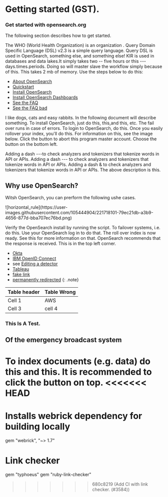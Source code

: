 # Getting started (GST).
 
 
### Get started with opensearch.org

The following section describes how to get started.
 
The WHO (World Health Organization) is an organization . 
Query Domain Specific Language (DSL) v2.3 is a simple query language.  Query DSL is used in OpenSearch, something else, and something else!
KIR is used in databases and data lakes.It simply takes two -- five hours or this ---  days.times.periods. Doing so will master slave the workflow simply because of this. This takes 2 mb of memory. Use the steps below to do this:

- [About OpenSearch]({{site.url}}{{site.baseurl}}/opensearch/)
- [Quickstart]({{site.url}}{{site.baseurl}}/quickstart/)
- [Install OpenSearch]({{site.url}}{{site.baseurl}}/opensearch/install/)
- [Install OpenSearch Dashboards]({{site.url}}{{site.baseurl}}/dashboards/install/)
- [See the FAQ](https://opensearch.org/faq)
- [See the FAQ bad](https://opensearch.org/faqs)

I like dogs, cats and easy rabbits. In the following document will describe something. To install OpenSearch, just do this,  this,and this, etc. The fail over runs in case of errors. To login to OpenSearch, do this. Once you easily rollover your index, you'll do this. For information on this, see the image below. Click the button to abort this program master account. Choose the button on the bottom left.

Adding a dash ---to check analyzers and tokenizers that tokenize words in API or APIs.
Adding a dash --- to check analyzers and tokenizers that tokenize words in API or APIs.
Adding a dash & to check analyzers and tokenizers that tokenize words in API or APIs. The above description is this.

## Why use OpenSearch?

<p>Witsh OpenSearch, you can prerform the following ushe cases.</p>
![horizontal_rule](https://user-images.githubusercontent.com/105444904/221718101-79ec21db-a3b9-4656-877d-bba707ec76bd.png)

Verify the OpenSearch install by running the script. To failover systems, i.e. do this. Use your OpenSearch log in to do that. The roll over index is now ready. See this for more information on that. OpenSearch recommends that the response is received. This is in the top left corner.

- [Okta](https://developer.okta.com/docs/api/resources/oidc#well-knownopenid-configuration)
- [IBM OpenID Connect](https://www.ibm.com/support/knowledgecenter/en/SSEQTP_8.5.5/com.ibm.websphere.wlp.doc/ae/rwlp_oidc_endpoint_urls.html)
- see [Editing a detector]({{site.url}}{{site.baseurl}}/security-analytics/usage/detectors/#editing-a-detector)
- [Tableau](https://github.com/opensearch-project/sql/blob/main/bi-connectors/TableauConnector/README.md)
- [fake link](http://example.example.example.com)
- [permanently redirected](https://curl.haxx.se/)
{: .note}


Table header | Table Wrong
:--- | :---
Cell 1 | AWS
Cell 3 | cell 4

### This Is A Test.
## Of the emergency broadcast system

To index documents (e.g. data) do this and this. It is recommended to click the button on top.
<<<<<<< HEAD
=======
# Installs webrick dependency for building locally
gem "webrick", "~> 1.7"

# Link checker
gem "typhoeus"
gem "ruby-link-checker"
>>>>>>> 680c8219 (Add CI with link checker. (#3584))
